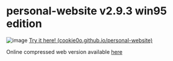 # personal-website v2.9.3 win95 edition

![image](https://github.com/user-attachments/assets/93b7871d-9cd8-4718-b750-7a304ed8524d)
[Try it here! (cookie0o.github.io/personal-website)](https://cookie0o.github.io/personal-website/)   
   
Online compressed web version available [here](https://github.com/cookie0o/personal-website/tree/web)   

